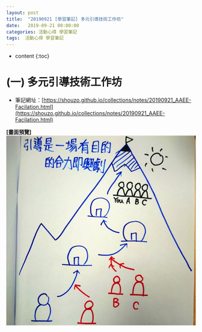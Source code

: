 ```yaml
---
layout: post
title:  "20190921 [學習筆記] 多元引導技術工作坊"
date:   2019-09-21 00:00:00
categories: 活動心得 學習筆記
tags:  活動心得 學習筆記
---
```



* content
{:toc}


# (一) 多元引導技術工作坊

* 筆記網址：[https://shouzo.github.io/collections/notes/20190921_AAEE-Facilation.html](https://shouzo.github.io/collections/notes/20190921_AAEE-Facilation.html)


**[畫面預覽]**
![](/assets/20190921/AAEE.jpg)



